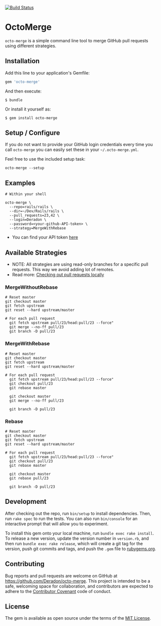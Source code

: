 [![Build Status](https://travis-ci.org/Deradon/octo-merge.svg?branch=master)](https://travis-ci.org/Deradon/octo-merge)

# OctoMerge

`octo-merge` is a simple command line tool to merge GitHub pull requests using different strategies.

## Installation

Add this line to your application's Gemfile:

```ruby
gem 'octo-merge'
```

And then execute:

    $ bundle

Or install it yourself as:

    $ gem install octo-merge

## Setup / Configure

If you do not want to provide your GitHub login credentials every time you
call `octo-merge` you can easily set these in your `~/.octo-merge.yml`.

Feel free to use the included setup task:

```
octo-merge --setup
```

## Examples

```
# Within your shell

octo-merge \
  --repo=rails/rails \
  --dir=~/Dev/Rails/rails \
  --pull_requests=23,42 \
  --login=Deradon \
  --password=<your-github-API-token> \
  --strategy=MergeWithRebase
```

* You can find your API token [here](https://github.com/settings/tokens)

## Available Strategies

* NOTE: All strategies are using read-only branches for a specific pull requests.
        This way we avoid adding lot of remotes.
* Read more: [Checking out pull requests locally](https://help.github.com/articles/checking-out-pull-requests-locally/)

### MergeWithoutRebase

```
# Reset master
git checkout master
git fetch upstream
git reset --hard upstream/master

# For each pull request
  git fetch upstream pull/23/head:pull/23 --force"
  git merge --no-ff pull/23
  git branch -D pull/23
```

### MergeWithRebase

```
# Reset master
git checkout master
git fetch upstream
git reset --hard upstream/master

# For each pull request
  git fetch upstream pull/23/head:pull/23 --force"
  git checkout pull/23
  git rebase master

  git checkout master
  git merge --no-ff pull/23

  git branch -D pull/23
```

### Rebase

```
# Reset master
git checkout master
git fetch upstream
git reset --hard upstream/master

# For each pull request
  git fetch upstream pull/23/head:pull/23 --force"
  git checkout pull/23
  git rebase master

  git checkout master
  git rebase pull/23

  git branch -D pull/23
```

## Development

After checking out the repo, run `bin/setup` to install dependencies. Then, run `rake spec` to run the tests. You can also run `bin/console` for an interactive prompt that will allow you to experiment.

To install this gem onto your local machine, run `bundle exec rake install`. To release a new version, update the version number in `version.rb`, and then run `bundle exec rake release`, which will create a git tag for the version, push git commits and tags, and push the `.gem` file to [rubygems.org](https://rubygems.org).

## Contributing

Bug reports and pull requests are welcome on GitHub at https://github.com/Deradon/octo-merge. This project is intended to be a safe, welcoming space for collaboration, and contributors are expected to adhere to the [Contributor Covenant](http://contributor-covenant.org) code of conduct.


## License

The gem is available as open source under the terms of the [MIT License](http://opensource.org/licenses/MIT).

